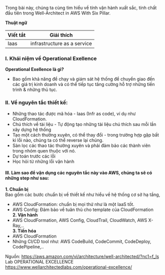Trong bài này, chúng ta cùng tìm hiểu về tính vận hành xuất sắc, tính chất đầu tiên trong Well-Architect in AWS With Six Pillar.

**Thuật ngữ**

|  Viết tắt |  Giải thích |
| -------- | -------- |
| Iaas     | infrastructure as a service    |

### I. Khái niệm về Operational Exellence
 **Operational Exellence là gì?** <br/>
 - Bao gồm khả năng để chạy và giám sát hệ thống để chuyển giao đến các giá trị kinh doanh và có thể tiếp tục tăng cường hỗ trợ những tiến trình & những thủ tục. <br/>
 
 ### II. Về nguyên tắc thiết kế:
* Những thao tác được mã hóa - Iaas (Infr as code), ví dụ như CloudFormation.
* Chú thích về tài liệu - Tự động tạo những tài liệu chú thích sau mỗi lần xây dựng hệ thống
* Tạo một cách thường xuyên, có thể thay đổi - trong trường hợp gặp bất kì lỗi nào, chúng ta có thể reverse lại chúng.
* Sàn lọc các thao tác thường xuyên và phải đảm bảo các thành viên trong nhóm quen thuộc với nó.
* Dự toán trước các lỗi 
* Học hỏi từ những lỗi vận hành

#### III. Làm sao để vận dụng các nguyên tắc này vào AWS, chúng ta sẽ có những step như sau:
**1. Chuẩn bị** <br/>
Bao gồm các bước chuẩn bị về thiết kế như hiểu về hệ thống cơ sở hạ tầng, 
- AWS CloudFormation: chuẩn bị mọi thứ như là một IaaS tốt.
- AWS Config: Đảm bảo về tuân thủ cho template của CloudFormation<br/>**2. Vận hành**
- AWS CloudFormation, AWS Config, CloudTrail, CloudWatch, AWS X-Ray,..<br/>
**3. Tiến hóa**
-  AWS CloudFormation
- Những CI/CD tool như: AWS CodeBuild, CodeCommit, CodeDeploy, CodePipeline,..

Nguồn:
https://aws.amazon.com/vi/architecture/well-architected/?nc1=f_ls <br/>
Lab OPERATIONAL EXCELLENCE
https://www.wellarchitectedlabs.com/operational-excellence/